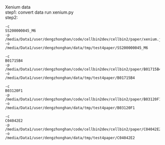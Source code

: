 Xenium data <br>
step1: convert data run xenium.py<br>
step2: 
```shell
-c
SS200000045_M6
-p
/media/Data1/user/dengzhonghan/code/cellbin2dev/cellbin2/paper/xenium.json
-o
/media/Data1/user/dengzhonghan/data/tmp/test4paper/SS200000045_M6
```


```shell
-c
B01715B4
-p
/media/Data1/user/dengzhonghan/code/cellbin2dev/cellbin2/paper/B01715B4.json
-o
/media/Data1/user/dengzhonghan/data/tmp/test4paper/B01715B4
```

```shell
-c
B03120F1
-p
/media/Data1/user/dengzhonghan/code/cellbin2dev/cellbin2/paper/B03120F1.json
-o
/media/Data1/user/dengzhonghan/data/tmp/test4paper/B03120F1
```

```shell
-c
C04042E2
-p
/media/Data1/user/dengzhonghan/code/cellbin2dev/cellbin2/paper/C04042E2.json
-o
/media/Data1/user/dengzhonghan/data/tmp/test4paper/C04042E2
```
